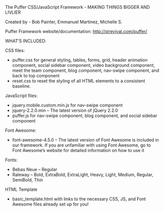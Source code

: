 The Puffer CSS/JavaScript Framework - MAKING THINGS BIGGER AND LIVLIER

Created by - Bob Painter, Emmanuel Martinez, Michelle S.

Puffer Framework website/documentation: http://strevival.com/puffer/

WHAT’S INCLUDED:

CSS files:

- puffer.css for general styling, tables, forms, grid, header animation component, social sidebar component, video background component, meet the team component, blog component, nav-swipe component, and back to top component
- reset.css to reset the styling of all HTML elements to a consistent baseline.

JavaScript files:

- jquery.mobile.custom.min.js for nav-swipe component
- jquery-2.2.0.min – The latest version of jQuery 2.2.0
- puffer.js for nav-swipe component, blog component, and social sidebar component

Font Awesome:
- font-awesome-4.5.0 – The latest version of Font Awesome is included in our framework. If you are unfamiliar with using Font Awesome, go to Font Awesome’s website for detailed information on how to use it

Fonts:

- Bebas Neue – Regular
- Raleway – Bold, ExtraBold, ExtraLight, Heavy, Light, Medium, Regular, SemiBold, Thin

HTML Template

- basic_template.html with links to the necessary CSS, JS, and Font Awesome files already set up for you!
